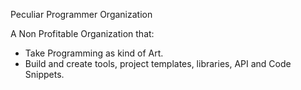 Peculiar Programmer Organization

A Non Profitable Organization that:
- Take Programming as kind of Art.
- Build and create tools, project templates, libraries, API and Code Snippets.

